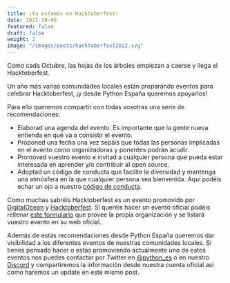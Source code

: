 ```yaml
---
title: ¡Ya estamos en Hacktoberfest!
date: 2022-10-06
featured: false
draft: false
weight: 2
image: "/images/posts/hacktoberfest2022.svg"
---
```

Como cada Octubre, las hojas de los árboles empiezan a caerse y llega el Hacktoberfest.

Un año más varias comunidades locales están preparando eventos para celebrar Hacktoberfest, ¡y desde Python España queremos apoyarlos!

Para ello queremos compartir con todas vosotras una serie de recomendaciones:

- Elaborad una agenda del evento. Es importante que la gente nueva entienda en qué va a consistir el evento.
- Proponed una fecha una vez sepáis que todas las personas implicadas en el evento como organizadoras y ponentes podrán acudir.
- Promoved vuestro evento e invitad a cualquier persona que pueda estar interesada en aprender y/o contribuir al open source.
- Adoptad un código de conducta que facilite la diversidad y mantenga una atmósfera en la que cualquier persona sea bienvenida. Aquí podéis echar un ojo a nuestro [código de conducta](https://es.python.org/codigo-conducta/).

Como muchas sabréis Hacktoberfest es un evento promovido por [DigitalOcean](https://www.digitalocean.com/) y [Hacktoberfest](https://twitter.com/hacktoberfest). Si queréis hacer un evento oficial podéis rellenar [este formulario](http://bit.ly/hacktoberfest-22-events) que provee la propia organización y se listará vuestro evento en su web oficial.

Además de estas recomendaciones desde Python España queremos dar visibilidad a los diferentes eventos de nuestras comunidades locales. Si tienes pensado hacer o estas promoviendo actualmente uno de estos eventos nos puedes contactar por Twitter en [@python_es](https://twitter.com/python_es) o en nuestro [Discord](https://discord.com/invite/35E3Ph7Fez) y compartiremos la información desde nuestra cuenta oficial así como haremos un update en este mismo post.
